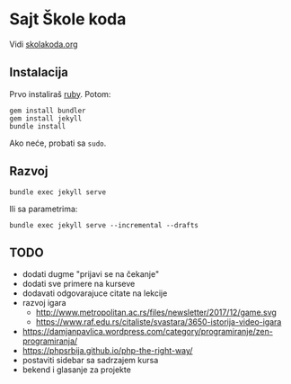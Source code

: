 # Sajt Škole koda

Vidi [skolakoda.org](https://skolakoda.org/)

## Instalacija

Prvo instaliraš [ruby](https://rubyinstaller.org/downloads/). Potom:

```
gem install bundler
gem install jekyll
bundle install
```

Ako neće, probati sa `sudo`.

## Razvoj

```
bundle exec jekyll serve
```

Ili sa parametrima:
```
bundle exec jekyll serve --incremental --drafts
```

## TODO

- dodati dugme "prijavi se na čekanje"
- dodati sve primere na kurseve
- dodavati odgovarajuce citate na lekcije
- razvoj igara
    - http://www.metropolitan.ac.rs/files/newsletter/2017/12/game.svg
    - https://www.raf.edu.rs/citaliste/svastara/3650-istorija-video-igara
- https://damjanpavlica.wordpress.com/category/programiranje/zen-programiranja/
- https://phpsrbija.github.io/php-the-right-way/
- postaviti sidebar sa sadrzajem kursa
- bekend i glasanje za projekte
